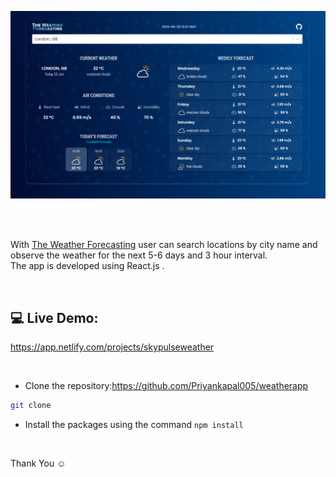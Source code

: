 ![Application screenshot](./public/screenshot.png)

<br/>
<br/>

With [The Weather Forecasting](https://the-weather-forecasting.netlify.app) user can search locations by city name and observe the weather for the next 5-6 days and 3 hour interval.
<br />
The app is developed using React.js .

<br/>

## 💻 Live Demo:
https://app.netlify.com/projects/skypulseweather

<br/>

- Clone the repository:https://github.com/Priyankapal005/weatherapp

```bash
git clone
```

- Install the packages using the command `npm install`

<br/>

Thank You ☺
